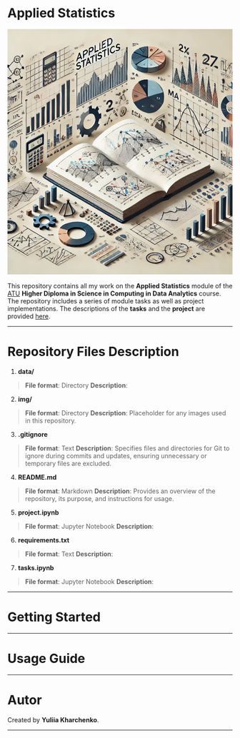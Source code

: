 # Applied Statistics

<img src="./img/stats.png" alt="Applied Statistics" width="800" height="550">

This repository contains all my work on the **Applied Statistics** module of the [ATU](https://www.atu.ie/) **Higher Diploma in Science in Computing in Data Analytics** course. The repository includes a series of module tasks as well as project implementations. The descriptions of the **tasks** and the **project** are provided [here](https://github.com/ianmcloughlin/2425_applied_statistics?tab=readme-ov-file#tasks-40).

***

# Repository Files Description

1. **data/**
>  **File format**: Directory
>  **Description**:

2. **img/**
>  **File format**: Directory
>  **Description**: Placeholder for any images used in this repository.

3. **.gitignore**
>  **File format**: Text
>  **Description**: Specifies files and directories for Git to ignore during commits and updates, ensuring unnecessary or temporary files are excluded.

4. **README.md**
>  **File format**: Markdown
>  **Description**: Provides an overview of the repository, its purpose, and instructions for usage.

5. **project.ipynb**
>  **File format**: Jupyter Notebook
>  **Description**:

6. **requirements.txt**
>  **File format**: Text
>  **Description**:

7. **tasks.ipynb**
>  **File format**: Jupyter Notebook
>  **Description**:

***

# Getting Started

***

# Usage Guide

***

# Autor

Created by **Yuliia Kharchenko**.

***